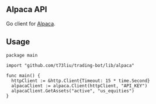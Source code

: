 ## Alpaca API

Go client for [Alpaca](https://alpaca.markets/).

## Usage

```golang
package main

import "github.com/t73liu/trading-bot/lib/alpaca"

func main() {
  httpClient := &http.Client{Timeout: 15 * time.Second}
  alpacaClient := alpaca.Client(httpClient, "API_KEY")
  alpacaClient.GetAssets("active", "us_equities")
}
```
